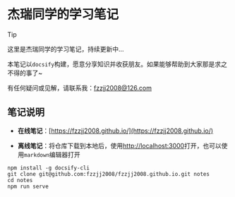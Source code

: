 # 杰瑞同学的学习笔记

> [!TIP]
>
> 这里是杰瑞同学的学习笔记，持续更新中...
>
> 本笔记以`docsify`构建，愿意分享知识并收获朋友。如果能够帮助到大家那是求之不得的事了~
>
> 有任何疑问或见解，请联系我：fzzjj2008@126.com

## 笔记说明

- **在线笔记**：[https://fzzjj2008.github.io/](https://fzzjj2008.github.io/)

- **离线笔记**：将仓库下载到本地后，使用[http://localhost:3000](http://localhost:3000)打开，也可以使用`markdown`编辑器打开

```shell
npm install -g docsify-cli
git clone git@github.com:fzzjj2008/fzzjj2008.github.io.git notes
cd notes
npm run serve
```
